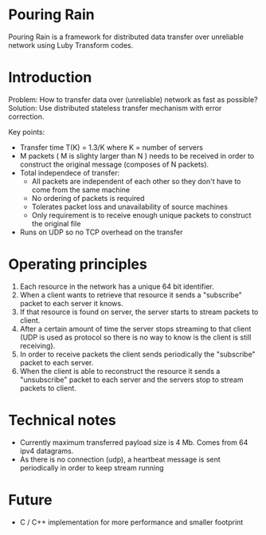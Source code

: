Pouring Rain
============

Pouring Rain is a framework for distributed data transfer over unreliable network using Luby Transform codes.


Introduction
============

Problem: How to transfer data over (unreliable) network as fast as possible?
Solution: Use distributed stateless transfer mechanism with error correction.

Key points:

* Transfer time T(K) = 1.3/K where K = number of servers
* M packets ( M is slighty larger than N ) needs to be received in order to construct the original message (composes of N packets).
* Total independece of transfer:
	* All packets are independent of each other so they don't have to come from the same machine	
	* No ordering of packets is required
	* Tolerates packet loss and unavailability of source machines
	* Only requirement is to receive enough unique packets to construct the original file
* Runs on UDP so no TCP overhead on the transfer


Operating principles
============

1. Each resource in the network has a unique 64 bit identifier. 
2. When a client wants to retrieve that resource it sends a "subscribe" packet to each server it knows. 
3. If that resource is found on server, the server starts to stream packets to client. 
4. After a certain amount of time the server stops streaming to that client (UDP is used as protocol so there is no way to know is the client is still receiving).
5. In order to receive packets the client sends periodically the "subscribe" packet to each server. 
6. When the client is able to reconstruct the resource it sends a "unsubscribe" packet to each server and the servers stop to stream packets to client.



Technical notes
============

* Currently maximum transferred payload size is 4 Mb. Comes from 64 ipv4 datagrams.
* As there is no connection (udp), a heartbeat message is sent periodically in order to keep stream running



Future
============

* C / C++ implementation for more performance and smaller footprint
